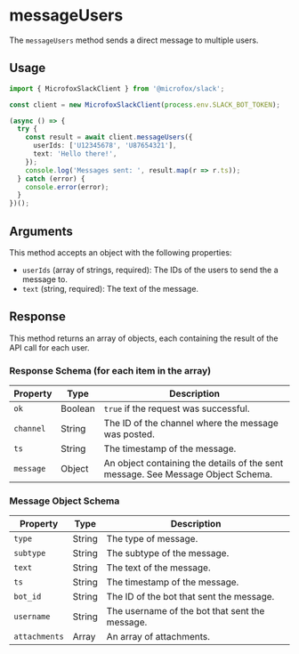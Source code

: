 # messageUsers

The `messageUsers` method sends a direct message to multiple users.

## Usage

```typescript
import { MicrofoxSlackClient } from '@microfox/slack';

const client = new MicrofoxSlackClient(process.env.SLACK_BOT_TOKEN);

(async () => {
  try {
    const result = await client.messageUsers({
      userIds: ['U12345678', 'U87654321'],
      text: 'Hello there!',
    });
    console.log('Messages sent: ', result.map(r => r.ts));
  } catch (error) {
    console.error(error);
  }
})();
```

## Arguments

This method accepts an object with the following properties:

-   `userIds` (array of strings, required): The IDs of the users to send the a message to.
-   `text` (string, required): The text of the message.

## Response

This method returns an array of objects, each containing the result of the API call for each user.

### Response Schema (for each item in the array)

| Property  | Type    | Description                                                                    |
| --------- | ------- | ------------------------------------------------------------------------------ |
| `ok`      | Boolean | `true` if the request was successful.                                          |
| `channel` | String  | The ID of the channel where the message was posted.                            |
| `ts`      | String  | The timestamp of the message.                                                  |
| `message` | Object  | An object containing the details of the sent message. See Message Object Schema. |

### Message Object Schema

| Property      | Type    | Description                                    |
| ------------- | ------- | ---------------------------------------------- |
| `type`        | String  | The type of message.                           |
| `subtype`     | String  | The subtype of the message.                    |
| `text`        | String  | The text of the message.                       |
| `ts`          | String  | The timestamp of the message.                  |
| `bot_id`      | String  | The ID of the bot that sent the message.       |
| `username`    | String  | The username of the bot that sent the message. |
| `attachments` | Array   | An array of attachments.                       | 
